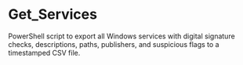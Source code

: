 # Get_Services
PowerShell script to export all Windows services with digital signature checks, descriptions, paths, publishers, and suspicious flags to a timestamped CSV file.
